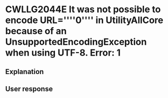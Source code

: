 # CWLLG2044E It was not possible to encode URL=''''0'''' in UtilityAllCore because of an UnsupportedEncodingException when using UTF-8.   Error:  1

## Explanation

## User response